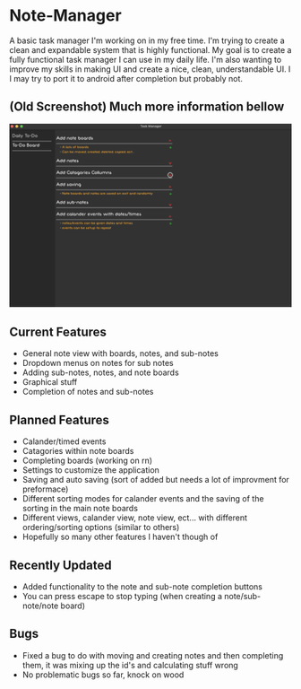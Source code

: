 # Note-Manager
A basic task manager I'm working on in my free time. I'm trying to create a clean and expandable system that is highly functional. My goal is to create a fully functional task manager I can use in my daily life. I'm also wanting to improve my skills in making UI and create a nice, clean, understandable UI. I I may try to port it to android after completion but probably not.

## (Old Screenshot) Much more information bellow

![Note Manager Screenshot (10/28/22)](https://github.com/AndrewDMorgan/Note-Manager/blob/main/Screen%20Shot%202022-11-01%20at%2010.51.47%20PM.png?raw=true)

## Current Features
 * General note view with boards, notes, and sub-notes
 * Dropdown menus on notes for sub notes
 * Adding sub-notes, notes, and note boards
 * Graphical stuff
 * Completion of notes and sub-notes

## Planned Features
 * Calander/timed events
 * Catagories within note boards
 * Completing boards (working on rn)
 * Settings to customize the application
 * Saving and auto saving (sort of added but needs a lot of improvment for preformace)
 * Different sorting modes for calander events and the saving of the sorting in the main note boards
 * Different views, calander view, note view, ect... with different ordering/sorting options (similar to others)
 * Hopefully so many other features I haven't though of

## Recently Updated
 * Added functionality to the note and sub-note completion buttons
 * You can press escape to stop typing (when creating a note/sub-note/note board)

## Bugs
 * Fixed a bug to do with moving and creating notes and then completing them, it was mixing up the id's and calculating stuff wrong
 * No problematic bugs so far, knock on wood
